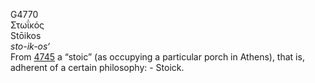 <body>
  <p>G4770<br>  Στωΐκός  <br> Stōikos  <br><i>sto-ik-os‘ </i><br>From <a href="g4745.htm">4745</a>  a “stoic” (as occupying a particular porch in Athens), that is, adherent of a certain philosophy: - Stoick.<br></p>
 </body>